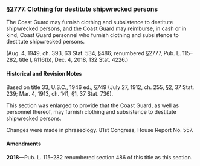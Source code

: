### §2777. Clothing for destitute shipwrecked persons ###

The Coast Guard may furnish clothing and subsistence to destitute shipwrecked persons, and the Coast Guard may reimburse, in cash or in kind, Coast Guard personnel who furnish clothing and subsistence to destitute shipwrecked persons.

(Aug. 4, 1949, ch. 393, 63 Stat. 534, §486; renumbered §2777, Pub. L. 115–282, title I, §116(b), Dec. 4, 2018, 132 Stat. 4226.)

#### Historical and Revision Notes ####

Based on title 33, U.S.C., 1946 ed., §749 (July 27, 1912, ch. 255, §2, 37 Stat. 239; Mar. 4, 1913, ch. 141, §1, 37 Stat. 736).

This section was enlarged to provide that the Coast Guard, as well as personnel thereof, may furnish clothing and subsistence to destitute shipwrecked persons.

Changes were made in phraseology. 81st Congress, House Report No. 557.

#### Amendments ####

**2018**—Pub. L. 115–282 renumbered section 486 of this title as this section.